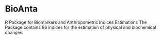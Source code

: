 # BioAnta
R Package for Biomarkers and Anthropometric Indices Estimations
The Package contains 86 indices for the estimation of physical and biochemical changes
